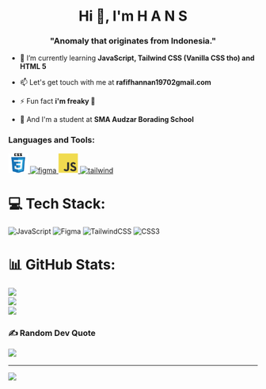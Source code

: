 <h1 align="center">Hi 👋, I'm H A N S</h1>

<h3 align="center">"Anomaly that originates from Indonesia."</h3>



- 🌱 I’m currently learning **JavaScript, Tailwind CSS (Vanilla CSS tho) and HTML 5**

- 📫 Let's get touch with me at **rafifhannan19702gmail.com**

- ⚡ Fun fact **i'm freaky 👅**

- 🏫 And I'm a student at **SMA Audzar Borading School**


<h3 align="left">Languages and Tools:</h3>
<p align="left"> <a href="https://www.w3schools.com/css/" target="_blank" rel="noreferrer"> <img src="https://raw.githubusercontent.com/devicons/devicon/master/icons/css3/css3-original-wordmark.svg" alt="css3" width="40" height="40"/> </a> <a href="https://www.figma.com/" target="_blank" rel="noreferrer"> <img src="https://www.vectorlogo.zone/logos/figma/figma-icon.svg" alt="figma" width="40" height="40"/> </a> <a href="https://developer.mozilla.org/en-US/docs/Web/JavaScript" target="_blank" rel="noreferrer"> <img src="https://raw.githubusercontent.com/devicons/devicon/master/icons/javascript/javascript-original.svg" alt="javascript" width="40" height="40"/> </a> <a href="https://tailwindcss.com/" target="_blank" rel="noreferrer"> <img src="https://www.vectorlogo.zone/logos/tailwindcss/tailwindcss-icon.svg" alt="tailwind" width="40" height="40"/> </a> </p>

# 💻 Tech Stack:
![JavaScript](https://img.shields.io/badge/javascript-%23323330.svg?style=for-the-badge&logo=javascript&logoColor=%23F7DF1E) ![Figma](https://img.shields.io/badge/figma-%23F24E1E.svg?style=for-the-badge&logo=figma&logoColor=white) ![TailwindCSS](https://img.shields.io/badge/tailwindcss-%2338B2AC.svg?style=for-the-badge&logo=tailwind-css&logoColor=white) ![CSS3](https://img.shields.io/badge/css3-%231572B6.svg?style=for-the-badge&logo=css3&logoColor=white)
# 📊 GitHub Stats:
![](https://github-readme-stats.vercel.app/api?username=HanzxRYU&theme=dark&hide_border=false&include_all_commits=false&count_private=false)<br/>
![](https://github-readme-streak-stats.herokuapp.com/?user=HanzxRYU&theme=dark&hide_border=false)<br/>
![](https://github-readme-stats.vercel.app/api/top-langs/?username=HanzxRYU&theme=dark&hide_border=false&include_all_commits=false&count_private=false&layout=compact)

### ✍️ Random Dev Quote
![](https://quotes-github-readme.vercel.app/api?type=horizontal&theme=radical)

---
[![](https://visitcount.itsvg.in/api?id=HanzxRYU&icon=0&color=0)](https://visitcount.itsvg.in)

<!-- Proudly created with GPRM ( https://gprm.itsvg.in ) -->
